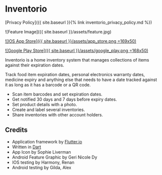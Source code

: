 # Inventorio

[Privacy Policy]({{ site.baseurl }}{% link inventorio_privacy_policy.md %})

![Feature Image]({{ site.baseurl }}/assets/feature.jpg)

[![IOS App Store]({{ site.baseurl }}/assets/app_store.png =169x50)](https://itunes.apple.com/sg/app/inventorio/id1409086817?mt=8)

[![Google Play Store]({{ site.baseurl }}/assets/google_play.png =168x50)](https://play.google.com/store/apps/details?id=com.rcagantas.inventorio)

Inventorio is a home inventory system that manages collections of items against their expiration dates.

Track food item expiration dates, personal electronics warranty dates, medicine expiry
and anything else that needs to have a date tracked against it as long as it has a barcode or a QR code.

* Scan item barcodes and set expiration dates.
* Get notified 30 days and 7 days before expiry dates. 
* Set product details with a photo.
* Create and label several inventories.
* Share inventories with other account holders. 

## Credits
* Application framework by [Flutter.io](https://flutter.dev)
* Written in [Dart](http://dartlang.org)
* App Icon by Sophie Liverman
* Android Feature Graphic by Geri Nicole Dy 
* IOS testing by Harmony, Renan
* Android testing by Gilda, Alex

